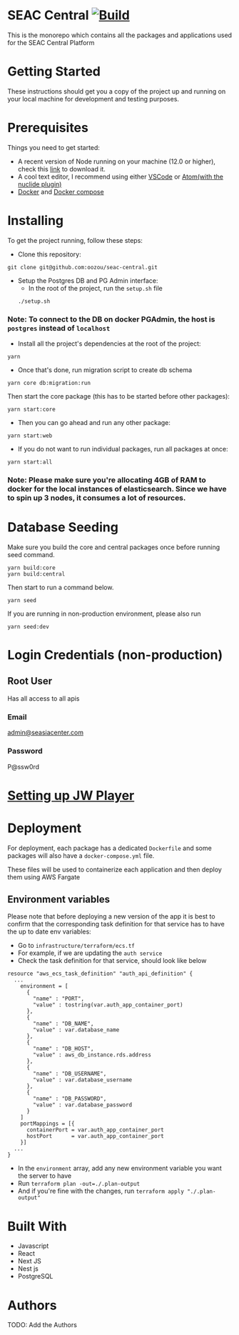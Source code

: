 # SEAC Central [![Build](https://github.com/oozou/seac-central/actions/workflows/ci.yml/badge.svg)](https://github.com/oozou/seac-central/actions/workflows/ci.yml)

This is the monorepo which contains all the packages and applications used for the SEAC Central Platform

# Getting Started

These instructions should get you a copy of the project up and running on your local machine for development and testing purposes.

# Prerequisites

Things you need to get started:

- A recent version of Node running on your machine (12.0 or higher), check this [link](https://nodejs.org/en/download/) to download it.
- A cool text editor, I recommend using either [VSCode](https://code.visualstudio.com/download) or [Atom(with the nuclide plugin)](https://nuclide.io/docs/editor/setup/)
- [Docker](https://www.docker.com/products/docker-desktop) and [Docker compose](https://docs.docker.com/compose/install/)

# Installing

To get the project running, follow these steps:

- Clone this repository:

```
git clone git@github.com:oozou/seac-central.git
```

- Setup the Postgres DB and PG Admin interface:
  - In the root of the project, run the `setup.sh` file
  ```
  ./setup.sh
  ```

### Note: To connect to the DB on docker PGAdmin, the host is `postgres` instead of `localhost`

- Install all the project's dependencies at the root of the project:

```
yarn
```

- Once that's done, run migration script to create db schema

```
yarn core db:migration:run
```

Then start the core package (this has to be started before other packages):

```
yarn start:core
```

- Then you can go ahead and run any other package:

```
yarn start:web
```

- If you do not want to run individual packages, run all packages at once:

```
yarn start:all
```

### Note: Please make sure you're allocating 4GB of RAM to docker for the local instances of elasticsearch. Since we have to spin up 3 nodes, it consumes a lot of resources.

# Database Seeding

Make sure you build the core and central packages once before running seed command.

```
yarn build:core
yarn build:central
```

Then start to run a command below.

```
yarn seed
```

If you are running in non-production environment, please also run

```
yarn seed:dev
```

# Login Credentials (non-production)

## Root User

Has all access to all apis

### Email

admin@seasiacenter.com

### Password

P@ssw0rd

# [Setting up JW Player](https://github.com/oozou/seac-central/wiki/JW-Player)

# Deployment

For deployment, each package has a dedicated `Dockerfile` and some packages will also have a `docker-compose.yml` file.

These files will be used to containerize each application and then deploy them using AWS Fargate

## Environment variables

Please note that before deploying a new version of the app it is best to confirm that the corresponding task definition for that service has to have the up to date env variables:

- Go to `infrastructure/terraform/ecs.tf`
- For example, if we are updating the `auth service`
- Check the task definition for that service, should look like below

```
resource "aws_ecs_task_definition" "auth_api_definition" {
  ...
    environment = [
      {
        "name" : "PORT",
        "value" : tostring(var.auth_app_container_port)
      },
      {
        "name" : "DB_NAME",
        "value" : var.database_name
      },
      {
        "name" : "DB_HOST",
        "value" : aws_db_instance.rds.address
      },
      {
        "name" : "DB_USERNAME",
        "value" : var.database_username
      },
      {
        "name" : "DB_PASSWORD",
        "value" : var.database_password
      }
    ]
    portMappings = [{
      containerPort = var.auth_app_container_port
      hostPort      = var.auth_app_container_port
    }]
  ...
}

```

- In the `environment` array, add any new environment variable you want the server to have
- Run `terraform plan -out=./.plan-output`
- And if you're fine with the changes, run `terraform apply "./.plan-output"`

# Built With

- Javascript
- React
- Next JS
- Nest js
- PostgreSQL

# Authors

TODO: Add the Authors
